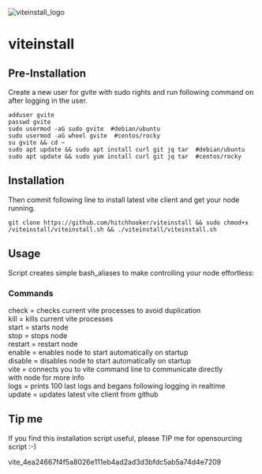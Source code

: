 ![viteinstall_logo](https://user-images.githubusercontent.com/15621959/151674771-fa4f647c-91cf-435c-9149-6db95c4e20ef.png)
# viteinstall

## Pre-Installation
Create a new user for gvite with sudo rights and run following command on after logging in the user.
```
adduser gvite
passwd gvite
sudo usermod -aG sudo gvite  #debian/ubuntu
sudo usermod -aG wheel gvite  #centos/rocky
su gvite && cd ~
sudo apt update && sudo apt install curl git jq tar  #debian/ubuntu
sudo apt update && sudo yum install curl git jq tar  #centos/rocky 
```

## Installation
Then commit following line to install latest vite client and get your node running.
```
git clone https://github.com/hitchhooker/viteinstall && sudo chmod+x /viteinstall/viteinstall.sh && ./viteinstall/viteinstall.sh
```

## Usage
Script creates simple bash_aliases to make controlling your node effortless:
### Commands
check = checks current vite processes to avoid duplication  
kill = kills current vite processes  
start = starts node  
stop = stops node  
restart = restart node  
enable = enables node to start automatically on startup  
disable = disables node to start automatically on startup  
vite = connects you to vite command line to communicate directly  
			 with node for more info  
logs = prints 100 last logs and begans following logging in realtime  
update = updates latest vite client from github  
  
## Tip me
If you find this installation script useful, please TIP me for opensourcing script :-)  
  
vite_4ea24667f4f5a8026e111eb4ad2ad3d3bfdc5ab5a74d4e7209
